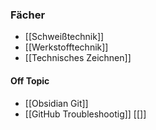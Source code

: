 ### Fächer
- [[Schweißtechnik]]
- [[Werkstofftechnik]]
- [[Technisches Zeichnen]]

#### Off Topic
- [[Obsidian Git]]
- [[GitHub Troubleshootig]]
[[]]